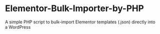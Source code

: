 # Elementor-Bulk-Importer-by-PHP
A simple PHP script to bulk-import Elementor templates (.json) directly into a WordPress
